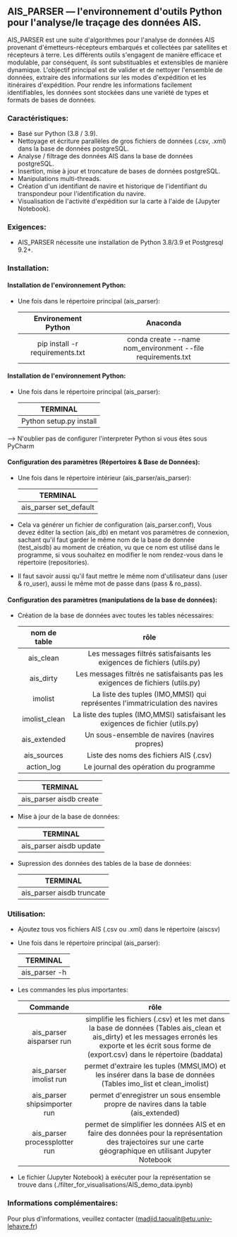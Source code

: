 ## AIS_PARSER &mdash; l'environnement d'outils Python pour l'analyse/le traçage des données AIS.


AIS_PARSER est une suite d'algorithmes pour l'analyse de données AIS
provenant d'émetteurs-récepteurs embarqués et collectées par satellites
et récepteurs à terre.
Les différents outils s'engagent de manière efficace et modulable,
par conséquent, ils sont substituables et extensibles de manière dynamique.
L'objectif principal est de valider et de nettoyer l'ensemble de données,
extraire des informations sur les modes d'expédition et les itinéraires d'expédition.
Pour rendre les informations facilement identifiables, les données sont stockées dans une variété de
types et formats de bases de données.

### Caractéristiques:

* Basé sur Python (3.8 / 3.9).
* Nettoyage et écriture parallèles de gros fichiers de données (.csv, .xml) dans la base de données postgreSQL.
* Analyse / filtrage des données AIS dans la base de données postgreSQL.
* Insertion, mise à jour et troncature de bases de données postgreSQL.
* Manipulations multi-threads.
* Création d'un identifiant de navire et historique de l'identifiant du transpondeur pour l'identification du navire.
* Visualisation de l'activité d'expédition sur la carte à l'aide de (Jupyter Notebook).

### Exigences:

* AIS_PARSER nécessite une installation de Python 3.8/3.9 et Postgresql 9.2+.

### Installation:

#### Installation de l'environnement Python:

* Une fois dans le répertoire principal (ais_parser):

  |           Environement Python           |                          Anaconda                          |
  |:---------------------------------------:|:----------------------------------------------------------:|
  | pip install -r requirements.txt         | conda create --name nom_environment --file requirements.txt|
                                 
#### Installation de l'environnement Python:

* Une fois dans le répertoire principal (ais_parser):

  |           TERMINAL                      |                         
  |:---------------------------------------:|
  |  Python setup.py install                |
                                 
--> N'oublier pas de configurer l'interpreter Python si vous êtes sous PyCharm 
    
#### Configuration des paramètres (Répertoires & Base de Données): 

* Une fois dans le répertoire intérieur (ais_parser/ais_parser):

  |           TERMINAL                      |                         
  |:---------------------------------------:|
  |  ais_parser set_default                 |
  
* Cela va générer un fichier de configuration (ais_parser.conf), Vous devez éditer la section (ais_db) en metant vos paramètres de connexion, sachant qu'il faut garder le même nom de la base de donnée (test_aisdb) au moment de création, vu que ce nom est utilisé dans le programme, si vous souhaitez en modifier le nom rendez-vous dans le répertoire (repositories).
* Il faut savoir aussi qu'il faut mettre le même nom d'utilisateur dans (user & ro_user), aussi le même mot de passe dans (pass & ro_pass).

#### Configuration des paramètres (manipulations de la base de données):

* Création de la base de données avec toutes les tables nécessaires:

  |           nom de table                  |  rôle    |                     
  |:---------------------------------------:|:--------:|
  |  ais_clean              | Les messages filtrés satisfaisants les exigences de fichiers (utils.py)|
  |  ais_dirty              | Les messages filtrés ne satisfaisants pas les exigences de fichiers (utils.py)|
  |  imolist                | La liste des tuples (IMO,MMSI) qui représentes l'immatriculation des navires|
  |  imolist_clean          | La liste des tuples (IMO,MMSI) satisfaisant les exigences de fichier (utils.py)|
  |  ais_extended          | Un sous-ensemble de navires (navires propres)|
  |  ais_sources        | Liste des noms des fichiers AIS (.csv)|
  |  action_log | Le journal des opération du programme |

  |           TERMINAL                      |                         
  |:---------------------------------------:|
  |  ais_parser aisdb create                |

* Mise à jour de la base de données:
  
  |           TERMINAL                      |                         
  |:---------------------------------------:|
  |  ais_parser aisdb update                |

* Supression des données des tables de la base de données:
  
  |           TERMINAL                      |                         
  |:---------------------------------------:|
  |  ais_parser aisdb truncate                |




### Utilisation:

* Ajoutez tous vos fichiers AIS (.csv ou .xml) dans le répertoire (aiscsv)
* Une fois dans le répertoire principal (ais_parser):
 
  |           TERMINAL                      |                         
  |:---------------------------------------:|
  |  ais_parser -h                 

* Les commandes les plus importantes:

  |           Commande                      |                          rôle                              |
  |:---------------------------------------:|:----------------------------------------------------------:|
  | ais_parser aisparser run | simplifie les fichiers (.csv) et les met dans la base de données (Tables ais_clean et ais_dirty) et les messages erronés les exporte et les écrit sous forme de (export.csv) dans le répertoire (baddata)|
  | ais_parser imolist run | permet d'extraire les tuples (MMSI,IMO) et les insérer dans la base de données (Tables imo_list et clean_imolist)|
  | ais_parser shipsimporter run | permet d'enregistrer un sous ensemble propre de navires dans la table (ais_extended)| 
  | ais_parser processplotter run | permet de simplifier les données AIS et en faire des données pour la représentation des trajectoires sur une carte géographique en utilisant Jupyter Notebook| 
    
* Le fichier (Jupyter Notebook) à exécuter pour la représentation se trouve dans (./filter_for_visualisations/AIS_demo_data.ipynb)

### Informations complémentaires:

Pour plus d'informations, veuillez contacter (madjid.taoualit@etu.univ-lehavre.fr)
